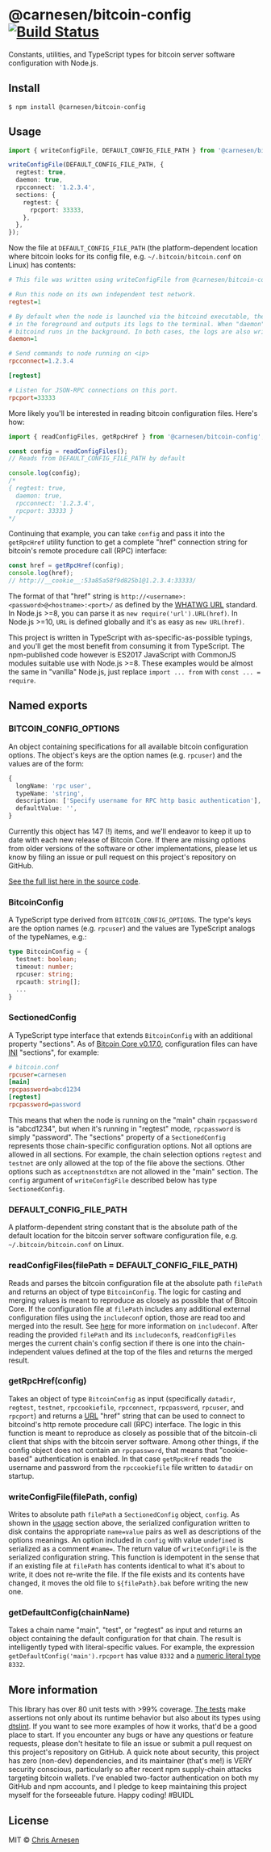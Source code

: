 # @carnesen/bitcoin-config [![Build Status](https://travis-ci.com/carnesen/bitcoin-config.svg?branch=master)](https://travis-ci.com/carnesen/bitcoin-config)

Constants, utilities, and TypeScript types for bitcoin server software configuration with Node.js.

## Install

```
$ npm install @carnesen/bitcoin-config
```

## Usage

```ts
import { writeConfigFile, DEFAULT_CONFIG_FILE_PATH } from '@carnesen/bitcoin-config';

writeConfigFile(DEFAULT_CONFIG_FILE_PATH, {
  regtest: true,
  daemon: true,
  rpcconnect: '1.2.3.4',
  sections: {
    regtest: {
      rpcport: 33333,
    },
  },
});
```

Now the file at `DEFAULT_CONFIG_FILE_PATH` (the platform-dependent location where bitcoin looks for its config file, e.g. `~/.bitcoin/bitcoin.conf` on Linux) has contents:

```ini
# This file was written using writeConfigFile from @carnesen/bitcoin-config

# Run this node on its own independent test network.
regtest=1

# By default when the node is launched via the bitcoind executable, the process runs
# in the foreground and outputs its logs to the terminal. When "daemon" to "1" (true)
# bitcoind runs in the background. In both cases, the logs are also written to disk.
daemon=1

# Send commands to node running on <ip>
rpcconnect=1.2.3.4

[regtest]

# Listen for JSON-RPC connections on this port.
rpcport=33333
```

More likely you'll be interested in reading bitcoin configuration files. Here's how:

```ts
import { readConfigFiles, getRpcHref } from '@carnesen/bitcoin-config';

const config = readConfigFiles();
// Reads from DEFAULT_CONFIG_FILE_PATH by default

console.log(config);
/*
{ regtest: true,
  daemon: true,
  rpcconnect: '1.2.3.4',
  rpcport: 33333 }
*/
```
Continuing that example, you can take `config` and pass it into the `getRpcHref` utility function to get a complete "href" connection string for bitcoin's remote procedure call (RPC) interface:

```ts
const href = getRpcHref(config);
console.log(href);
// http://__cookie__:53a85a58f9d825b1@1.2.3.4:33333/
```

The format of that "href" string is `http://<username>:<password>@<hostname>:<port>/` as defined by the [WHATWG URL](https://nodejs.org/api/url.html#url_the_whatwg_url_api) standard. In Node.js >=8, you can parse it as `new require('url').URL(href)`. In Node.js >=10, `URL` is defined globally and it's as easy as `new URL(href)`.

This project is written in TypeScript with as-specific-as-possible typings, and you'll get the most benefit from consuming it from TypeScript. The npm-published code however is ES2017 JavaScript with CommonJS modules suitable use with Node.js >=8. These examples would be almost the same in "vanilla" Node.js, just replace `import ... from` with `const ... = require`.

## Named exports

### BITCOIN_CONFIG_OPTIONS
An object containing specifications for all available bitcoin configuration options. The object's keys are the option names (e.g. `rpcuser`) and the values are of the form:
```ts
{
  longName: 'rpc user',
  typeName: 'string',
  description: ['Specify username for RPC http basic authentication'],
  defaultValue: '',
}
```
Currently this object has 147 (!) items, and we'll endeavor to keep it up to date with each new release of Bitcoin Core. If there are missing options from older versions of the software or other implementations, please let us know by filing an issue or pull request on this project's repository on GitHub.

[See the full list here in the source code](https://github.com/carnesen/bitcoin-config/blob/master/src/options.ts).

### BitcoinConfig
A TypeScript type derived from `BITCOIN_CONFIG_OPTIONS`. The type's keys are the option names (e.g. `rpcuser`) and the values are TypeScript analogs of the typeNames, e.g.:

```ts
type BitcoinConfig = {
  testnet: boolean;
  timeout: number;
  rpcuser: string;
  rpcauth: string[];
  ...
}
```

### SectionedConfig
A TypeScript type interface that extends `BitcoinConfig` with an additional property "sections". As of [Bitcoin Core v0.17.0](https://bitcoincore.org/en/releases/0.17.0/#configuration-sections-for-testnet-and-regtest), configuration files can have [INI](https://en.wikipedia.org/wiki/INI_file#Format) "sections", for example:
```ini
# bitcoin.conf
rpcuser=carnesen
[main]
rpcpassword=abcd1234
[regtest]
rpcpassword=password
```
This means that when the node is running on the "main" chain `rpcpassword` is "abcd1234", but when it's running in "regtest" mode, `rpcpassword` is simply "password". The "sections" property of a `SectionedConfig` represents those chain-specific configuration options. Not all options are allowed in all sections. For example, the chain selection options `regtest` and `testnet` are only allowed at the top of the file above the sections. Other options such as `acceptnonstdtxn` are not allowed in the "main" section. The `config` argument of `writeConfigFile` described below has type `SectionedConfig`.

### DEFAULT_CONFIG_FILE_PATH
A platform-dependent string constant that is the absolute path of the default location for the bitcoin server software configuration file, e.g. `~/.bitcoin/bitcoin.conf` on Linux.

### readConfigFiles(filePath = DEFAULT_CONFIG_FILE_PATH)
Reads and parses the bitcoin configuration file at the absolute path `filePath` and returns an object of type `BitcoinConfig`. The logic for casting and merging values is meant to reproduce as closely as possible that of Bitcoin Core. If the configuration file at `filePath` includes any additional external configuration files using the `includeconf` option, those are read too and merged into the result. See [here](https://github.com/bitcoin/bitcoin/pull/10267/files) for more information on `includeconf`. After reading the provided `filePath` and its `includeconf`s, `readConfigFiles` merges the current chain's config section if there is one into the chain-independent values defined at the top of the files and returns the merged result.

### getRpcHref(config)
Takes an object of type `BitcoinConfig` as input (specifically `datadir`, `regtest`, `testnet`, `rpccookiefile`, `rpcconnect`, `rpcpassword`, `rpcuser`, and `rpcport`) and returns a [URL](https://nodejs.org/api/url.html#url_the_whatwg_url_api) "href" string that can be used to connect to bitcoind's http remote procedure call (RPC) interface. The logic in this function is meant to reproduce as closely as possible that of the bitcoin-cli client that ships with the bitcoin server software. Among other things, if the config object does not contain an `rpcpassword`, that means that "cookie-based" authentication is enabled. In that case `getRpcHref` reads the username and password from the `rpccookiefile` file written to `datadir` on startup.

### writeConfigFile(filePath, config)
Writes to absolute path `filePath` a `SectionedConfig` object, `config`. As shown in the [usage](#Usage) section above, the serialized configuration written to disk contains the appropriate `name=value` pairs as well as descriptions of the options meanings. An option included in `config` with value `undefined` is serialized as a comment `#name=`. The return value of `writeConfigFile` is the serialized configuration string. This function is idempotent in the sense that if an existing file at `filePath` has contents identical to what it's about to write, it does not re-write the file. If the file exists and its contents have changed, it moves the old file to `${filePath}.bak` before writing the new one.

### getDefaultConfig(chainName)
Takes a chain name "main", "test", or "regtest" as input and returns an object containing the default configuration for that chain. The result is intelligently typed with literal-specific values. For example, the expression `getDefaultConfig('main').rpcport` has value `8332` and a [numeric literal type](https://www.typescriptlang.org/docs/handbook/advanced-types.html) `8332`.

## More information
This library has over 80 unit tests with >99% coverage. [The tests](src/__tests__) make assertions not only about its runtime behavior but also about its types using [dtslint](https://github.com/Microsoft/dtslint). If you want to see more examples of how it works, that'd be a good place to start. If you encounter any bugs or have any questions or feature requests, please don't hesitate to file an issue or submit a pull request on this project's repository on GitHub. A quick note about security, this project has zero (non-dev) dependencies, and its maintainer (that's me!) is VERY security conscious, particularly so after recent npm supply-chain attacks targeting bitcoin wallets. I've enabled two-factor authentication on both my GitHub and npm accounts, and I pledge to keep maintaining this project myself for the forseeable future. Happy coding! #BUIDL

## License

MIT © [Chris Arnesen](https://www.carnesen.com)
